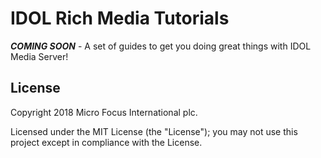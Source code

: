 # IDOL Rich Media Tutorials

__*COMING SOON*__ - A set of guides to get you doing great things with IDOL Media Server!

## License

Copyright 2018 Micro Focus International plc.

Licensed under the MIT License (the "License"); you may not use this project except in compliance with the License.
